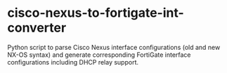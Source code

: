 # cisco-nexus-to-fortigate-int-converter
Python script to parse Cisco Nexus interface configurations (old and new NX-OS syntax) and generate corresponding FortiGate interface configurations including DHCP relay support.
